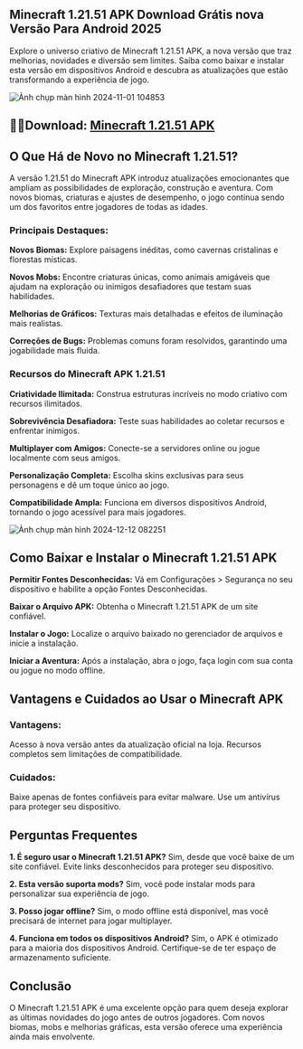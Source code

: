 ## Minecraft 1.21.51 APK Download Grátis nova Versão Para Android 2025
Explore o universo criativo de Minecraft 1.21.51 APK, a nova versão que traz melhorias, novidades e diversão sem limites. Saiba como baixar e instalar esta versão em dispositivos Android e descubra as atualizações que estão transformando a experiência de jogo.

![Ảnh chụp màn hình 2024-11-01 104853](https://github.com/user-attachments/assets/a9dedc4a-d1a1-4879-b63e-212b9449e037)

## 🙋‍♀️Download: [Minecraft 1.21.51 APK](https://minecraft-apk.pt.modilimitado.io)

## O Que Há de Novo no Minecraft 1.21.51?
A versão 1.21.51 do Minecraft APK introduz atualizações emocionantes que ampliam as possibilidades de exploração, construção e aventura. Com novos biomas, criaturas e ajustes de desempenho, o jogo continua sendo um dos favoritos entre jogadores de todas as idades.

### Principais Destaques:

**Novos Biomas:**
Explore paisagens inéditas, como cavernas cristalinas e florestas místicas.

**Novos Mobs:**
Encontre criaturas únicas, como animais amigáveis que ajudam na exploração ou inimigos desafiadores que testam suas habilidades.

**Melhorias de Gráficos:**
Texturas mais detalhadas e efeitos de iluminação mais realistas.

**Correções de Bugs:**
Problemas comuns foram resolvidos, garantindo uma jogabilidade mais fluida.

### Recursos do Minecraft APK 1.21.51

**Criatividade Ilimitada:**
Construa estruturas incríveis no modo criativo com recursos ilimitados.

**Sobrevivência Desafiadora:**
Teste suas habilidades ao coletar recursos e enfrentar inimigos.

**Multiplayer com Amigos:**
Conecte-se a servidores online ou jogue localmente com seus amigos.

**Personalização Completa:**
Escolha skins exclusivas para seus personagens e dê um toque único ao jogo.

**Compatibilidade Ampla:**
Funciona em diversos dispositivos Android, tornando o jogo acessível para mais jogadores.

![Ảnh chụp màn hình 2024-12-12 082251](https://github.com/user-attachments/assets/a107ab7e-abbf-48a7-ac57-be1a7ba39e36)

## Como Baixar e Instalar o Minecraft 1.21.51 APK

**Permitir Fontes Desconhecidas:**
Vá em Configurações > Segurança no seu dispositivo e habilite a opção Fontes Desconhecidas.

**Baixar o Arquivo APK:**
Obtenha o Minecraft 1.21.51 APK de um site confiável.

**Instalar o Jogo:**
Localize o arquivo baixado no gerenciador de arquivos e inicie a instalação.

**Iniciar a Aventura:**
Após a instalação, abra o jogo, faça login com sua conta ou jogue no modo offline.


## Vantagens e Cuidados ao Usar o Minecraft APK

### Vantagens:
Acesso à nova versão antes da atualização oficial na loja.
Recursos completos sem limitações de compatibilidade.

### Cuidados:
Baixe apenas de fontes confiáveis para evitar malware.
Use um antivírus para proteger seu dispositivo.

## Perguntas Frequentes

**1. É seguro usar o Minecraft 1.21.51 APK?**
Sim, desde que você baixe de um site confiável. Evite links desconhecidos para proteger seu dispositivo.

**2. Esta versão suporta mods?**
Sim, você pode instalar mods para personalizar sua experiência de jogo.

**3. Posso jogar offline?**
Sim, o modo offline está disponível, mas você precisará de internet para jogar multiplayer.

**4. Funciona em todos os dispositivos Android?**
Sim, o APK é otimizado para a maioria dos dispositivos Android. Certifique-se de ter espaço de armazenamento suficiente.

## Conclusão
O Minecraft 1.21.51 APK é uma excelente opção para quem deseja explorar as últimas novidades do jogo antes de outros jogadores. Com novos biomas, mobs e melhorias gráficas, esta versão oferece uma experiência ainda mais envolvente.
